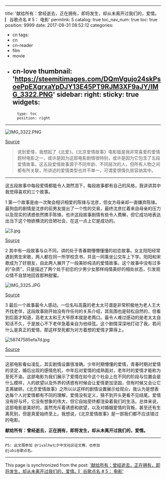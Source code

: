 
---
title: '献给所有：曾经逝去，正在拥有，即将发生，却从未离开过我们的，爱情。▏谷歌点名 # 5： 电影'
permlink: 5
catalog: true
toc_nav_num: true
toc: true
position: 9999
date: 2017-08-31 08:52:12
categories:
- cn
tags:
- cn
- cn-reader
- film
- movie
- cn-love
thumbnail: 'https://steemitimages.com/DQmVgujo24skPsoePpEXgrxaYpDJY13E45PT9RJM3XF9aJY/IMG_3322.PNG'
sidebar:
    right:
        sticky: true
widgets:
    -
        type: toc
        position: right
---


![IMG_3322.PNG](https://steemitimages.com/DQmVgujo24skPsoePpEXgrxaYpDJY13E45PT9RJM3XF9aJY/IMG_3322.PNG)

<a href="https://www.google.com/imgres?imgurl=http%3A%2F%2Fi.gtimg.cn%2Fqqlive%2Fimg%2Fjpgcache%2Ffiles%2Fqqvideo%2Fs%2Fsvetu681um6g6af.jpg&amp;imgrefurl=http%3A%2F%2Fv.have8.com%2Fmovie%2F0%2F3500-%25E5%258C%2597%25E4%25BA%25AC%25E7%2588%25B1%25E6%2583%2585%25E6%2595%2585%25E4%25BA%258B%2F&amp;docid=qjw_ZucMw06wGM&amp;tbnid=oRgGwKtYSHFF8M%3A&amp;vet=10ahUKEwiPnuaQxoDWAhULj1QKHbMkDbMQMwgoKAIwAg..i&amp;w=770&amp;h=1080&amp;bih=638&amp;biw=1366&amp;q=%E5%8C%97%E4%BA%AC%E7%88%B1%E6%83%85%E6%95%85%E4%BA%8B%20%E7%94%B5%E5%BD%B1&amp;ved=0ahUKEwiPnuaQxoDWAhULj1QKHbMkDbMQMwgoKAIwAg&amp;iact=mrc&amp;uact=8">Source</a>

<blockquote>说到爱情，我想起了《北爱》。《北京爱情故事》电影版是我非常喜爱的爱情题材电影之一，或许是因为这部电影剧情很特别，或许是因为它包含了五段爱情故事。这五段爱情故事源于不同年龄、不同层次的人，但所有人物之间都有所关联，所讲述的爱情类型也并不单一，可谓爱恨情仇皆容纳其中。</blockquote>

****
这五段故事中每段爱情都能令人潸然泪下，每段故事都有自己的风格，我讲讲其中我觉得喜欢的三个故事。

1 
第一个故事是由一次聚会相识相爱的陈锋与沈彦，但女方母亲却一直嫌弃陈锋。最狗血的剧情是沈彦的前男友提出了一个性的交易，最终沈彦扛着来自母亲的压力以及现实的诱惑依然携手陈锋。也许这段故事剧情有些令人费解，但它成功地表达出当下这个物欲横流的丑陋社会，在这一点上它是成功的。

![3.jpg](https://steemitimages.com/DQmdKAEk9Pz1Y2HgQJhyK8AfEUzH6UHLtVjnUpkFSSRE3Zh/3.jpg)

<a href="https://www.google.com/imgres?imgurl=http%3A%2F%2Fwww.emp.hk%2Ffile%2Fproduction%2F_r1000x1000%2Fp575e3f13043ae.jpg&amp;imgrefurl=http%3A%2F%2Fwww.emp.hk%2Fcs%2Fproduction%2Fall%2Fbeijing-love-story&amp;docid=yKjuFJKapGYRQM&amp;tbnid=m3SZ7KuHfd7VwM%3A&amp;vet=10ahUKEwiPnuaQxoDWAhULj1QKHbMkDbMQMwhQKCAwIA..i&amp;w=1000&amp;h=562&amp;bih=638&amp;biw=1366&amp;q=%E5%8C%97%E4%BA%AC%E7%88%B1%E6%83%85%E6%95%85%E4%BA%8B%20%E7%94%B5%E5%BD%B1&amp;ved=0ahUKEwiPnuaQxoDWAhULj1QKHbMkDbMQMwhQKCAwIA&amp;iact=mrc&amp;uact=8">Source</a>

2
其中有一段故事与众不同，讲的处于青春期懵懵懂懂的初恋故事。女主阳阳经常遇到男生宋歌，两人都在同一所学校念书，并且一同乘坐公交车上下学。阳阳和宋歌成为了好朋友，自此两人展开了一段美妙纯洁的爱情故事。这个故事中没有过多的“杂质”，只是描述了两个处于初恋的少男少女那样纯情美好的相处状态，引发观众情不自禁地回首那种甜蜜。

![IMG_3325.JPG](https://steemitimages.com/DQmXS4rJJecAECakceG6zqmaShEKCC7v1RXUGm3FCZDn6Fm/IMG_3325.JPG)

<a href="https://www.google.com/imgres?imgurl=http%3A%2F%2Fimg.mingxing.com%2Fupload%2Fpicture%2F2015%2F12-17%2FATdFGC.jpg&amp;imgrefurl=http%3A%2F%2Fhangye.woabuy.com%2F%3Fjuzhao%2F99%2F296785%2F2.html&amp;docid=YJiViOPd8ULmjM&amp;tbnid=qf3fK1jSbWVCYM%3A&amp;vet=10ahUKEwiv_5ObxoDWAhUJi1QKHe1IAZs4ZBAzCDQoMjAy..i&amp;w=600&amp;h=400&amp;bih=638&amp;biw=1366&amp;q=%E5%8C%97%E4%BA%AC%E7%88%B1%E6%83%85%E6%95%85%E4%BA%8B%20%E7%94%B5%E5%BD%B1&amp;ved=0ahUKEwiv_5ObxoDWAhUJi1QKHe1IAZs4ZBAzCDQoMjAy&amp;iact=mrc&amp;uact=8">Source</a>

3
最后一个故事最令人感动。一位名叫高露的老太太可谓是非常积极地为老人王大齐找老伴，这段故事刚开始没有作任何的关系介绍，其氛围也是轻松自然的，但看到后面才知道，高老太太和王大爷原本就是老两口。最令人难过感动的是老太太自知活不久，于是放心不下老伴急着亲自为他续弦。这个剧情深深地打动了我，若问什么是真正的爱情，那这样至死都为对方着想的爱情才算得上。

![58747585efa7d.jpg](https://steemitimages.com/DQmVGRHvSGa8Xx2auKv8csQc1z5wwuRaJAkFoAgeLvvhuEA/58747585efa7d.jpg)

<a href="https://www.google.com/search?biw=1366&amp;bih=589&amp;tbm=isch&amp;sa=1&amp;q=%E5%8C%97%E4%BA%AC%E7%88%B1%E6%83%85%E6%95%85%E4%BA%8B+%E9%99%88%E6%80%9D%E6%88%90%E4%BD%9F%E4%B8%BD%E5%A8%85%E5%89%A7%E7%85%A7&amp;oq=%E5%8C%97%E4%BA%AC%E7%88%B1%E6%83%85%E6%95%85%E4%BA%8B+%E9%99%88%E6%80%9D%E6%88%90%E4%BD%9F%E4%B8%BD%E5%A8%85%E5%89%A7%E7%85%A7&amp;gs_l=psy-ab.3...1062587.1068305.0.1068391.6.6.0.0.0.0.317.1051.2-3j1.4.0....0...1.1j4.64.psy-ab..2.1.317...0i30k1j0i12i24k1.f_ohjtuMoTM#imgrc=o3Y4YYtQ7Gb9IM:">Source</a>

****

这部电影看似凌乱，其实剧情设置很准确。少年时期懵懂的爱情，青春时期对爱情的坚定，婚后出现的感情危机，中年后对爱情的成熟面对，老年时的爱情才能称为至死不渝。这部电影为我们展示了爱情在如今这个社会上在不同的阶段与位置会是什么模样，人的欲望以及外界的诱惑有时候会让爱情更加坚固，但有时候又会让它支离破碎。《北京爱情故事》之所以以这样的剧情设置展示给观众，我认为是想表达每个人对爱情都有不同的理解，爱情没有定义，猜不到开头更看不见结尾。爱情没有好与坏，它没有想象的伟大，但它自始至终都渲染着我们的生活。总体来说，这部电影是美好的，虽然充斥着诱惑和欲望，以及对婚姻爱情的背叛，甚至还有生离死别，但是真爱始终至上。我想说，《北京爱情故事》是一部我们都不应该错过的电影。

 <b>献给所有：曾经逝去，正在拥有，即将发生，却从未离开过我们的，爱情。</b>

****

<code>PS: 此文既参加 @rivalhw七夕中文社区征文赛，也参加 @jubi谷歌点名。</code>

- - -

This page is synchronized from the post: ['献给所有：曾经逝去，正在拥有，即将发生，却从未离开过我们的，爱情。▏谷歌点名 # 5： 电影'](https://steemit.com/@mrspointm/5)
